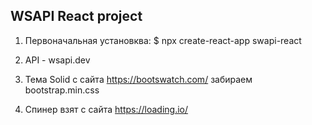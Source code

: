 ## WSAPI React project

1. Первоначальная установква: 
$ npx create-react-app swapi-react

2. API - wsapi.dev

3. Тема Solid с сайта https://bootswatch.com/ забираем bootstrap.min.css

4. Спинер взят с сайта https://loading.io/

